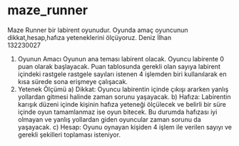 # maze_runner
Maze Runner bir labirent oyunudur. Oyunda amaç oyuncunun dikkat,hesap,hafıza yeteneklerini ölçüyoruz.
Deniz İlhan		
132230027

1.	Oyunun Amacı
Oyunun ana teması labirent olacak. Oyuncu labirente 0 puan olarak başlayacak. Puan tablosunda gerekli olan sayıya labirent içindeki rastgele rastgele sayıları istenen 4 işlemden biri kullanılarak en kısa sürede sona erişmeye çalışacak.
2.	Yetenek Ölçümü
a) Dikkat: Oyuncu labirentin içinde çıkışı ararken yanlış yollardan gitmesi halinde zaman sorunu yaşayacak.
b) Hafıza: Labirentin karışık düzeni içinde kişinin hafıza yeteneği ölçülecek ve belirli bir süre içinde oyun tamamlanmaz ise oyun bitecek. Bu durumda hafızası iyi olmayan ve yanlış yollardan giden oyuncular zaman sorunu da yaşayacak.
c) Hesap: Oyunu oynayan kişiden 4 işlem ile verilen sayıyı ve gerekli şekilleri toplaması isteniyor. 
